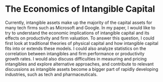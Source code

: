 # The Economics of Intangible Capital

Currently, intangible assets make up the majority of the capital assets for many tech firms such as Microsoft and Google. In my paper, I would like to try to understand the economic implications of intangible capital and its effects on productivity and firm valuation. To answer this question, I could first look at traditional theories of physical capital and how intangible capital fits into or extends these models. I could also analyze statistics on the correlation between intangibles and firm performance or productivity growth rates. I would also discuss difficulties in measuring and pricing intangibles and explore alternative approaches, and contribute to relevant discussions as intangible assets become a bigger part of rapidly developing industries, such as tech and pharmaceuticals.
